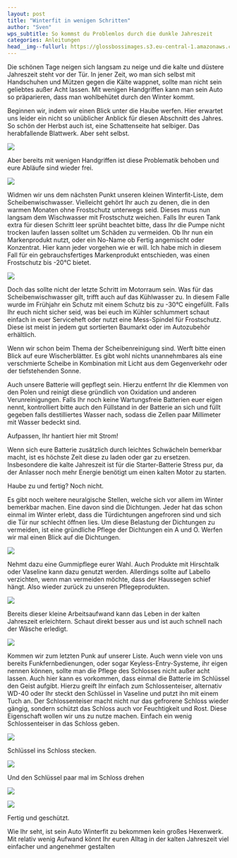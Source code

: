 ```yaml
---
layout: post
title: "Winterfit in wenigen Schritten"
author: "Sven"
wps_subtitle: So kommst du Problemlos durch die dunkle Jahreszeit
categories: Anleitungen
head__img--fullurl: https://glossbossimages.s3.eu-central-1.amazonaws.com/sven/winterfit/DSC_0123.jpg
---
```

Die schönen Tage neigen sich langsam zu neige und die kalte und düstere Jahreszeit steht vor der Tür. In jener Zeit, wo man sich selbst mit Handschuhen und Mützen gegen die Kälte wappnet,  sollte man nicht sein geliebtes außer Acht lassen.
Mit wenigen Handgriffen kann man sein Auto so präparieren, dass man wohlbehütet durch den Winter kommt.

Beginnen wir, indem wir einen Blick unter die Haube werfen. Hier erwartet uns leider ein nicht so unüblicher Anblick für diesen Abschnitt des Jahres. So schön der Herbst auch ist, eine Schattenseite hat selbiger. Das herabfallende Blattwerk. Aber seht selbst.

![](https://glossbossimages.s3.eu-central-1.amazonaws.com/sven/winterfit/DSC_0119.jpg)

Aber bereits mit wenigen Handgriffen ist diese Problematik behoben und eure Abläufe sind wieder frei.

![](https://glossbossimages.s3.eu-central-1.amazonaws.com/sven/winterfit/DSC_0120.jpg)

Widmen wir uns dem nächsten Punkt unseren kleinen Winterfit-Liste, dem Scheibenwischwasser. Vielleicht gehört Ihr auch zu denen, die in den warmen Monaten ohne Frostschutz unterwegs seid. Dieses muss nun langsam dem Wischwasser mit Frostschutz weichen. Falls Ihr euren Tank extra für diesen Schritt leer sprüht beachtet bitte, dass Ihr die Pumpe nicht trocken laufen lassen solltet um Schäden zu vermeiden.
Ob Ihr nun ein Markenprodukt nutzt, oder ein No-Name ob Fertig angemischt oder Konzentrat. Hier kann jeder vorgehen wie er will. Ich habe mich in diesem Fall für ein gebrauchsfertiges Markenprodukt entschieden, was einen Frostschutz bis -20°C bietet.

![](https://glossbossimages.s3.eu-central-1.amazonaws.com/sven/winterfit/DSC_0123.jpg)

Doch das sollte nicht der letzte Schritt im Motorraum sein. Was für das Scheibenwischwasser gilt, trifft auch auf das  Kühlwasser zu.  In diesem Falle wurde  im Frühjahr ein Schutz mit einem Schutz bis zu -30°C eingefüllt. Falls Ihr euch nicht sicher seid, was bei euch im Kühler schlummert schaut einfach in euer Serviceheft oder nutzt eine Mess-Spindel für Frostschutz. Diese ist meist in jedem gut sortierten Baumarkt oder im Autozubehör erhältlich.

Wenn wir schon beim Thema der Scheibenreinigung sind. Werft bitte einen Blick auf eure Wischerblätter. Es gibt wohl nichts unannehmbares als eine verschmierte Scheibe in Kombination mit Licht aus dem Gegenverkehr oder der tiefstehenden Sonne.

Auch unsere Batterie will gepflegt sein. Hierzu entfernt Ihr die Klemmen von den Polen und reinigt diese gründlich von Oxidation und anderen Verunreinigungen. Falls Ihr noch keine Wartungsfreie Batterien euer eigen nennt, kontrolliert bitte auch den Füllstand in der Batterie an sich und füllt gegeben falls destilliertes Wasser nach, sodass die Zellen paar Millimeter mit Wasser bedeckt sind.  

Aufpassen, Ihr hantiert hier mit Strom!

Wenn sich eure Batterie zusätzlich durch leichtes Schwächeln bemerkbar macht, ist es höchste Zeit diese zu laden oder gar zu ersetzen. Insbesondere die kalte Jahreszeit ist für die Starter-Batterie Stress pur, da der Anlasser noch mehr Energie benötigt um einen kalten Motor zu starten.

Haube zu und fertig? Noch nicht.

Es gibt noch weitere neuralgische Stellen, welche sich vor allem im Winter bemerkbar machen.
Eine davon sind die Dichtungen. Jeder hat das schon einmal im Winter erlebt, dass die Türdichtungen angefroren sind und sich die Tür nur schlecht öffnen lies. Um diese Belastung der Dichtungen zu vermeiden, ist eine gründliche Pflege der Dichtungen ein A und O.
Werfen wir mal einen Blick auf die Dichtungen.

![](https://glossbossimages.s3.eu-central-1.amazonaws.com/sven/winterfit/DSC_0001.jpg)

Nehmt dazu eine Gummipflege eurer Wahl. Auch Produkte mit Hirschtalk oder Vaseline kann dazu genutzt werden. Allerdings sollte auf Labello verzichten, wenn man vermeiden möchte, dass der Haussegen schief hängt.  Also wieder zurück zu unseren Pflegeprodukten.

![](https://glossbossimages.s3.eu-central-1.amazonaws.com/sven/winterfit/DSC_0003.jpg)

Bereits dieser kleine Arbeitsaufwand kann das Leben in der kalten Jahreszeit erleichtern.
Schaut direkt besser aus und ist auch schnell nach der Wäsche erledigt.

![](https://glossbossimages.s3.eu-central-1.amazonaws.com/sven/winterfit/DSC_0004.jpg)

Kommen wir zum letzten Punk auf unserer Liste.
Auch wenn viele von uns bereits Funkfernbedienungen, oder sogar Keyless-Entry-Systeme, ihr eigen nennen können, sollte man die Pflege des Schlosses nicht außer acht lassen.
Auch hier kann es vorkommen, dass einmal die Batterie im Schlüssel den Geist aufgibt.
Hierzu greift Ihr einfach zum Schlossenteiser, alternativ WD-40 oder Ihr steckt den Schlüssel in Vaseline und putzt ihn mit einem Tuch an.
Der Schlossenteiser macht nicht nur das gefrorene Schloss wieder gängig, sondern schützt das Schloss auch vor Feuchtigkeit und Rost. Diese Eigenschaft wollen wir uns zu nutze machen.
Einfach ein wenig Schlossenteiser in das Schloss geben.

![](https://glossbossimages.s3.eu-central-1.amazonaws.com/sven/winterfit/DSC_0130.jpg)

Schlüssel ins Schloss stecken.

![](https://glossbossimages.s3.eu-central-1.amazonaws.com/sven/winterfit/DSC_0131.jpg)

Und den Schlüssel paar mal im Schloss drehen

![](https://glossbossimages.s3.eu-central-1.amazonaws.com/sven/winterfit/DSC_0132.jpg)

![](https://glossbossimages.s3.eu-central-1.amazonaws.com/sven/winterfit/DSC_0133.jpg)

Fertig und geschützt.

Wie Ihr seht, ist sein Auto Winterfit zu bekommen kein großes Hexenwerk. Mit relativ wenig Aufwand könnt Ihr euren Alltag in der kalten Jahreszeit viel einfacher und angenehmer gestalten

